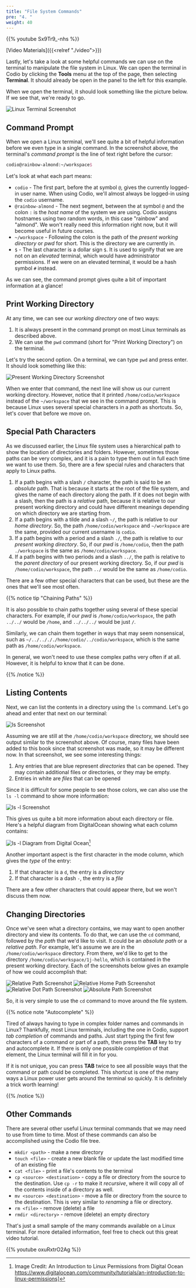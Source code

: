```yaml
---
title: "File System Commands"
pre: "4. "
weight: 40
---
```


{{% youtube Sx9Tr9_-nhs %}}

[Video Materials]({{<relref "./video">}})

Lastly, let's take a look at some helpful commands we can use on the terminal to manipulate the file system in Linux. We can open the terminal in Codio by clicking the **Tools** menu at the top of the page, then selecting **Terminal**. It should already be open in the panel to the left for this example. 

When we open the terminal, it should look something like the picture below. If we see that, we're ready to go.

![Linux Terminal Screenshot](/images/11-file/terminal.png)

## Command Prompt

When we open a Linux terminal, we'll see quite a bit of helpful information before we even type in a single command. In the screenshot above, the terminal's _command prompt_ is the line of text right before the cursor:

```tex
codio@rainbow-almond:~/workspace$
```

Let's look at what each part means:

* `codio` - The first part, before the at symbol `@`, gives the currently logged-in user name. When using Codio, we'll almost always be logged-in using the `codio` username.
* `@rainbow-almond` - The next segment, between the at symbol `@` and the colon `:` is the _host name_ of the system we are using. Codio assigns hostnames using two random words, in this case "rainbow" and "almond". We won't really need this information right now, but it will become useful in future courses. 
* `~/workspace` - Following the colon is the path of the _present working directory_ or _pwd_ for short. This is the directory we are currently in. 
* `$` - The last character is a dollar sign `$`. It is used to signify that we are not on an _elevated_ terminal, which would have administrator permissions. If we were on an elevated terminal, it would be a hash symbol `#` instead. 

As we can see, the command prompt gives quite a bit of important information at a glance!

## Print Working Directory

At any time, we can see our _working directory_ one of two ways:

1. It is always present in the command prompt on most Linux terminals as described above.
2. We can use the `pwd` command (short for "Print Working Directory") on the terminal.

Let's try the second option. On a terminal, we can type `pwd` and press enter. It should look something like this:

![Present Working Directory Screenshot](/images/11-file/pwd.png)

When we enter that command, the next line will show us our current working directory. However, notice that it printed `/home/codio/workspace` instead of the `~/workspace` that we see in the command prompt. This is because Linux uses several special characters in a _path_ as shortcuts. So, let's cover that before we move on.

## Special Path Characters

As we discussed earlier, the Linux file system uses a hierarchical path to show the location of directories and folders. However, sometimes those paths can be very complex, and it is a pain to type them out in full each time we want to use them. So, there are a few special rules and characters that apply to Linux paths.

1. If a path begins with a slash `/` character, the path is said to be an _absolute_ path. That is because it starts at the root of the file system, and gives the name of each directory along the path. If it does not begin with a slash, then the path is a _relative_ path, because it is relative to our present working directory and could have different meanings depending on which directory we are starting from.
1. If a path begins with a tilde and a slash `~/`, the path is relative to our _home directory_. So, the path `/home/codio/workspace` and `~/workspace` are the same, provided our current username is `codio`. 
1. If a path begins with a period and a slash `./`, the path is relative to our _present working directory_. So, if our _pwd_ is `/home/codio`, then the path `./workspace` is the same as `/home/codio/workspace`. 
1. If a path begins with two periods and a slash `../`, the path is relative to the _parent directory_ of our present working directory. So, if our _pwd_ is `/home/codio/workspace`, the path `../` would be the same as `/home/codio`. 

There are a few other special characters that can be used, but these are the ones that we'll see most often.

{{% notice tip "Chaining Paths" %}}

It is also possible to chain paths together using several of these special characters. For example, if our _pwd_ is `/home/codio/workspace`, the path `../../` would be `/home`, and `../../../` would be just `/`. 

Similarly, we can chain them together in ways that may seem nonsensical, such as `~/../../././home/codio/../codio/workspace`, which is the same path as `/home/codio/workspace`. 

In general, we won't need to use these complex paths very often if at all. However, it is helpful to know that it can be done. 

{{% /notice %}}

## Listing Contents

Next, we can list the contents in a directory using the `ls` command. Let's go ahead and enter that next on our terminal:

![ls Screenshot](/images/11-file/ls.png)

Assuming we are still at the `/home/codio/workspace` directory, we should see output similar to the screenshot above. Of course, many files have been added to this book since that screenshot was made, so it may be different now. In that screenshot, we see some interesting things:

1. Any entries that are blue represent _directories_ that can be opened. They may contain additional files or directories, or they may be empty.
1. Entries in white are _files_ that can be opened

Since it is difficult for some people to see those colors, we can also use the `ls -l` command to show more information:

![ls -l Screenshot](/images/11-file/lsl.png)

This gives us quite a bit more information about each directory or file. Here's a helpful diagram from DigitalOcean showing what each column contains:

![ls -l Diagram from Digital Ocean](/images/11-file/lsl_do.png)[^2]

[^2]: Image Credit: An Introduction to Linux Permissions from Digital Ocean https://www.digitalocean.com/community/tutorials/an-introduction-to-linux-permissions]

Another important aspect is the first character in the mode column, which gives the _type_ of the entry:

1. If that character is a `d`, the entry is a _directory_
1. If that character is a dash `-`, the entry is a _file_

There are a few other characters that could appear there, but we won't discuss them now. 

## Changing Directories

Once we've seen what a directory contains, we may want to open another directory and view its contents. To do that, we can use the `cd` command, followed by the _path_ that we'd like to visit. It could be an _absolute path_ or a _relative path_. For example, let's assume we are in the `/home/codio/workspace` directory. From there, we'd like to get to the directory `/home/codio/workspace/1j-hello`, which is contained in the present working directory. Each of the screenshots below gives an example of how we could accomplish that:

![Relative Path Screenshot](/images/11-file/rel.png)
![Relative Home Path Screenshot](/images/11-file/relhome.png)
![Relative Dot Path Screenshot](/images/11-file/dot.png)
![Absolute Path Screenshot](/images/11-file/abs.png)

So, it is very simple to use the `cd` command to move around the file system.

{{% notice note "Autocomplete" %}}

Tired of always having to type in complex folder names and commands in Linux? Thankfully, most Linux terminals, including the one in Codio, support _tab completion_ of commands and paths. Just start typing the first few characters of a command or part of a path, then press the **TAB** key to try and autocomplete it. If there is only one possible completion of that element, the Linux terminal will fill it in for you. 

If it is not unique, you can press **TAB** twice to see all possible ways that the command or path could be completed. This shortcut is one of the many ways a Linux power user gets around the terminal so quickly. It is definitely a trick worth learning!

{{% /notice %}}

## Other Commands

There are several other useful Linux terminal commands that we may need to use from time to time. Most of these commands can also be accomplished using the Codio file tree.

* `mkdir <path>` - make a new directory
* `touch <file>` - create a new blank file or update the last modified time of an existing file
* `cat <file>` - print a file's contents to the terminal
* `cp <source> <destination>` - copy a file or directory from the source to the destination. Use `cp -r` to make it _recursive_, where it will copy all of the contents inside of a directory as well. 
* `mv <source> <destination>` - move a file or directory from the source to the destination. This is very similar to _renaming_ a file or directory.
* `rm <file>` - remove (delete) a file
* `rmdir <directory>` - remove (delete) an empty directory

That's just a small sample of the many commands available on a Linux terminal. For more detailed information, feel free to check out this great video tutorial.

{{% youtube oxuRxtrO2Ag %}}
